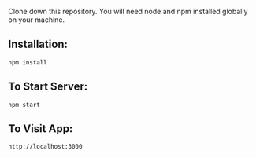 Clone down this repository. You will need node and npm installed globally on your machine.

## Installation:

```npm install```

## To Start Server:

```npm start```

## To Visit App:

```http://localhost:3000```
